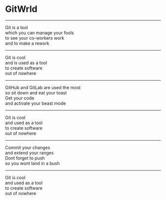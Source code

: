 # GitWrld
***

Git is a tool  
which you can manage your fools  
to see your co-workers work  
and to make a rework  
***
Git is cool  
and is used as a tool  
to create software  
out of nowhere  
***
GitHub and GitLab are used the most  
so sit down and eat your toast  
Get your code  
and activate your beast mode  
***
Git is cool  
and used as a tool  
to create software  
out of nowhere  
***
Commit your changes  
and extend your ranges  
Dont forget to push  
so you wont land in a bush  
***
Git is cool  
and used as a tool  
to create software  
out of nowhere  

